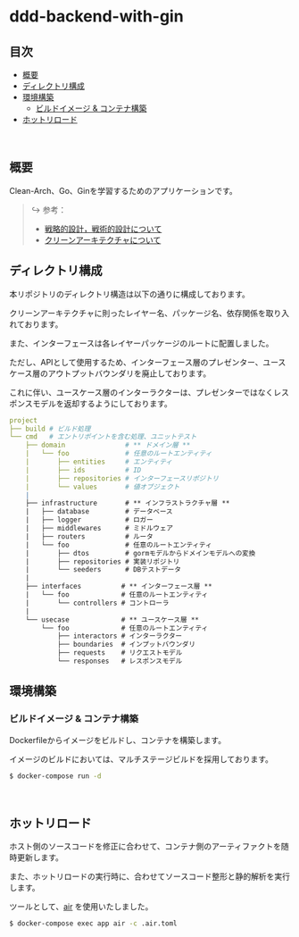 # ddd-backend-with-gin

## 目次

<!-- TOC -->
* [概要](#概要)
* [ディレクトリ構成](#ディレクトリ構成)
* [環境構築](#環境構築)
  * [ビルドイメージ & コンテナ構築](#ビルドイメージ--コンテナ構築)
* [ホットリロード](#ホットリロード)
<!-- TOC -->

<br>

## 概要

Clean-Arch、Go、Ginを学習するためのアプリケーションです。

> ↪️ 参考：
>
> - [戦略的設計，戦術的設計について](https://hiroki-it.github.io/tech-notebook/software/software_application_architecture_backend_domain_driven_design.html)
> - [クリーンアーキテクチャについて](https://hiroki-it.github.io/tech-notebook/software/software_application_architecture_backend_domain_driven_design_clean_architecture.html)

## ディレクトリ構成

本リポジトリのディレクトリ構造は以下の通りに構成しております。

クリーンアーキテクチャに則ったレイヤー名、パッケージ名、依存関係を取り入れております。

また、インターフェースは各レイヤーパッケージのルートに配置しました。

ただし、APIとして使用するため、インターフェース層のプレゼンター、ユースケース層のアウトプットバウンダリを廃止しております。

これに伴い、ユースケース層のインターラクターは、プレゼンターではなくレスポンスモデルを返却するようにしております。

```yaml
project
├── build # ビルド処理
└── cmd   # エントリポイントを含む処理、ユニットテスト
    ├── domain               # ** ドメイン層 **
    |   └── foo              # 任意のルートエンティティ
    |       ├── entities     # エンティティ
    |       ├── ids          # ID
    |       ├── repositories # インターフェースリポジトリ
    |       └── values       # 値オブジェクト
    |
    ├── infrastructure       # ** インフラストラクチャ層 **
    |   ├── database         # データベース
    |   ├── logger           # ロガー 
    |   ├── middlewares      # ミドルウェア
    |   ├── routers          # ルータ
    |   └── foo              # 任意のルートエンティティ
    |       ├── dtos         # gormモデルからドメインモデルへの変換
    |       ├── repositories # 実装リポジトリ
    |       └── seeders      # DBテストデータ
    |
    ├── interfaces          # ** インターフェース層 **
    |   └── foo             # 任意のルートエンティティ
    |       └── controllers # コントローラ
    |     
    └── usecase             # ** ユースケース層 **
        └── foo             # 任意のルートエンティティ
            ├── interactors # インターラクター
            ├── boundaries  # インプットバウンダリ 
            ├── requests    # リクエストモデル
            └── responses   # レスポンスモデル
```

## 環境構築

### ビルドイメージ & コンテナ構築

Dockerfileからイメージをビルドし、コンテナを構築します。

イメージのビルドにおいては、マルチステージビルドを採用しております。

```bash
$ docker-compose run -d
````

<br>

## ホットリロード

ホスト側のソースコードを修正に合わせて、コンテナ側のアーティファクトを随時更新します。

また、ホットリロードの実行時に、合わせてソースコード整形と静的解析を実行します。

ツールとして、[air](https://github.com/cosmtrek/air) を使用いたしました。

```bash
$ docker-compose exec app air -c .air.toml
```
